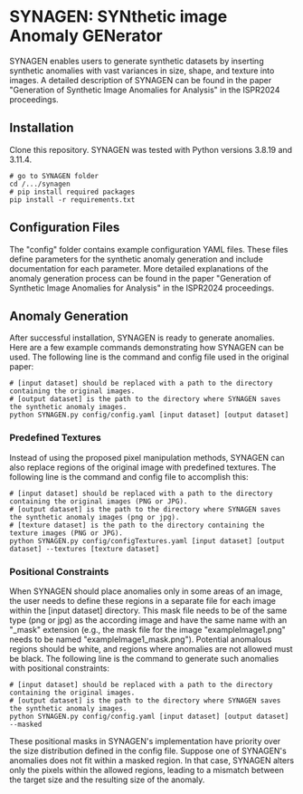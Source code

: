 # SYNAGEN: SYNthetic image Anomaly GENerator
SYNAGEN enables users to generate synthetic datasets by inserting synthetic anomalies with vast variances in size, shape, and texture into images. A detailed description of SYNAGEN can be found in the paper "Generation of Synthetic Image Anomalies for Analysis" in the ISPR2024 proceedings. 
## Installation
Clone this repository. SYNAGEN was tested with Python versions 3.8.19 and 3.11.4.
``` shell
# go to SYNAGEN folder
cd /.../synagen
# pip install required packages
pip install -r requirements.txt
```
## Configuration Files
The "config" folder contains  example configuration YAML files. These files define parameters for the synthetic anomaly generation and include documentation for each parameter. More detailed explanations of the anomaly generation process can be found in the paper "Generation of Synthetic Image Anomalies for Analysis" in the ISPR2024 proceedings. 
## Anomaly Generation
After successful installation, SYNAGEN is ready to generate anomalies. Here are a few example commands demonstrating how SYNAGEN can be used. The following line is the command and config file used in the original paper:
``` shell
# [input dataset] should be replaced with a path to the directory containing the original images.
# [output dataset] is the path to the directory where SYNAGEN saves the synthetic anomaly images.
python SYNAGEN.py config/config.yaml [input dataset] [output dataset]
```
### Predefined Textures
Instead of using the proposed pixel manipulation methods, SYNAGEN can also replace regions of the original image with predefined textures. The following line is the command and config file to accomplish this:
``` shell
# [input dataset] should be replaced with a path to the directory containing the original images (PNG or JPG).
# [output dataset] is the path to the directory where SYNAGEN saves the synthetic anomaly images (png or jpg).
# [texture dataset] is the path to the directory containing the texture images (PNG or JPG).
python SYNAGEN.py config/configTextures.yaml [input dataset] [output dataset] --textures [texture dataset]
```
### Positional Constraints
When SYNAGEN should place anomalies only in some areas of an image, the user needs to define these regions in a separate file for each image within the [input dataset] directory. This mask file needs to be of the same type (png or jpg) as the according image and have the same name with an "_mask" extension (e.g., the mask file for the image "exampleImage1.png" needs to be named "exampleImage1_mask.png"). Potential anomalous regions should be white, and regions where anomalies are not allowed must be black. The following line is the command to generate such anomalies with positional constraints:
``` shell
# [input dataset] should be replaced with a path to the directory containing the original images.
# [output dataset] is the path to the directory where SYNAGEN saves the synthetic anomaly images.
python SYNAGEN.py config/config.yaml [input dataset] [output dataset] --masked
```
These positional masks in SYNAGEN's implementation have priority over the size distribution defined in the config file. Suppose one of SYNAGEN's anomalies does not fit within a masked region. In that case, SYNAGEN alters only the pixels within the allowed regions, leading to a mismatch between the target size and the resulting size of the anomaly.
